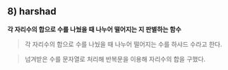 ## 8) harshad

**각 자리수의 합으로 수를 나눴을 때 나누어 떨어지는 지 판별하는 함수**

> 각 자리수의 합으로 수를 나눴을 때 나누어 떨어지는 수를 하샤드 수라고 한다.

> 넘겨받은 수를 문자열로 처리해 반복문을 이용해 자리수의 합을 구했다.